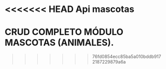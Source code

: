 <<<<<<< HEAD
Api mascotas
=======
# CRUD COMPLETO MÓDULO MASCOTAS (ANIMALES).
>>>>>>> 76fd0854ecc85ba5a010bddb9172187229879a6a
